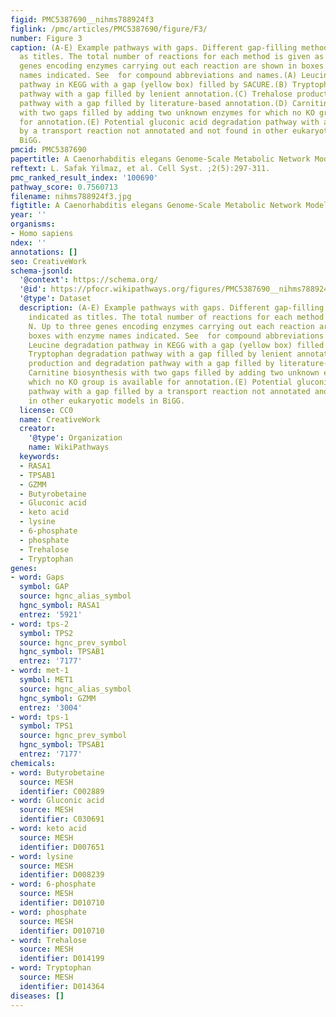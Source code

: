 ```yaml
---
figid: PMC5387690__nihms788924f3
figlink: /pmc/articles/PMC5387690/figure/F3/
number: Figure 3
caption: (A-E) Example pathways with gaps. Different gap-filling methods are indicated
  as titles. The total number of reactions for each method is given as N. Up to three
  genes encoding enzymes carrying out each reaction are shown in boxes with enzyme
  names indicated. See  for compound abbreviations and names.(A) Leucine degradation
  pathway in KEGG with a gap (yellow box) filled by SACURE.(B) Tryptophan degradation
  pathway with a gap filled by lenient annotation.(C) Trehalose production and degradation
  pathway with a gap filled by literature-based annotation.(D) Carnitine biosynthesis
  with two gaps filled by adding two unknown enzymes for which no KO group is available
  for annotation.(E) Potential gluconic acid degradation pathway with a gap filled
  by a transport reaction not annotated and not found in other eukaryotic models in
  BiGG.
pmcid: PMC5387690
papertitle: A Caenorhabditis elegans Genome-Scale Metabolic Network Model.
reftext: L. Safak Yilmaz, et al. Cell Syst. ;2(5):297-311.
pmc_ranked_result_index: '100690'
pathway_score: 0.7560713
filename: nihms788924f3.jpg
figtitle: A Caenorhabditis elegans Genome-Scale Metabolic Network Model
year: ''
organisms:
- Homo sapiens
ndex: ''
annotations: []
seo: CreativeWork
schema-jsonld:
  '@context': https://schema.org/
  '@id': https://pfocr.wikipathways.org/figures/PMC5387690__nihms788924f3.html
  '@type': Dataset
  description: (A-E) Example pathways with gaps. Different gap-filling methods are
    indicated as titles. The total number of reactions for each method is given as
    N. Up to three genes encoding enzymes carrying out each reaction are shown in
    boxes with enzyme names indicated. See  for compound abbreviations and names.(A)
    Leucine degradation pathway in KEGG with a gap (yellow box) filled by SACURE.(B)
    Tryptophan degradation pathway with a gap filled by lenient annotation.(C) Trehalose
    production and degradation pathway with a gap filled by literature-based annotation.(D)
    Carnitine biosynthesis with two gaps filled by adding two unknown enzymes for
    which no KO group is available for annotation.(E) Potential gluconic acid degradation
    pathway with a gap filled by a transport reaction not annotated and not found
    in other eukaryotic models in BiGG.
  license: CC0
  name: CreativeWork
  creator:
    '@type': Organization
    name: WikiPathways
  keywords:
  - RASA1
  - TPSAB1
  - GZMM
  - Butyrobetaine
  - Gluconic acid
  - keto acid
  - lysine
  - 6-phosphate
  - phosphate
  - Trehalose
  - Tryptophan
genes:
- word: Gaps
  symbol: GAP
  source: hgnc_alias_symbol
  hgnc_symbol: RASA1
  entrez: '5921'
- word: tps-2
  symbol: TPS2
  source: hgnc_prev_symbol
  hgnc_symbol: TPSAB1
  entrez: '7177'
- word: met-1
  symbol: MET1
  source: hgnc_alias_symbol
  hgnc_symbol: GZMM
  entrez: '3004'
- word: tps-1
  symbol: TPS1
  source: hgnc_prev_symbol
  hgnc_symbol: TPSAB1
  entrez: '7177'
chemicals:
- word: Butyrobetaine
  source: MESH
  identifier: C002889
- word: Gluconic acid
  source: MESH
  identifier: C030691
- word: keto acid
  source: MESH
  identifier: D007651
- word: lysine
  source: MESH
  identifier: D008239
- word: 6-phosphate
  source: MESH
  identifier: D010710
- word: phosphate
  source: MESH
  identifier: D010710
- word: Trehalose
  source: MESH
  identifier: D014199
- word: Tryptophan
  source: MESH
  identifier: D014364
diseases: []
---
```

